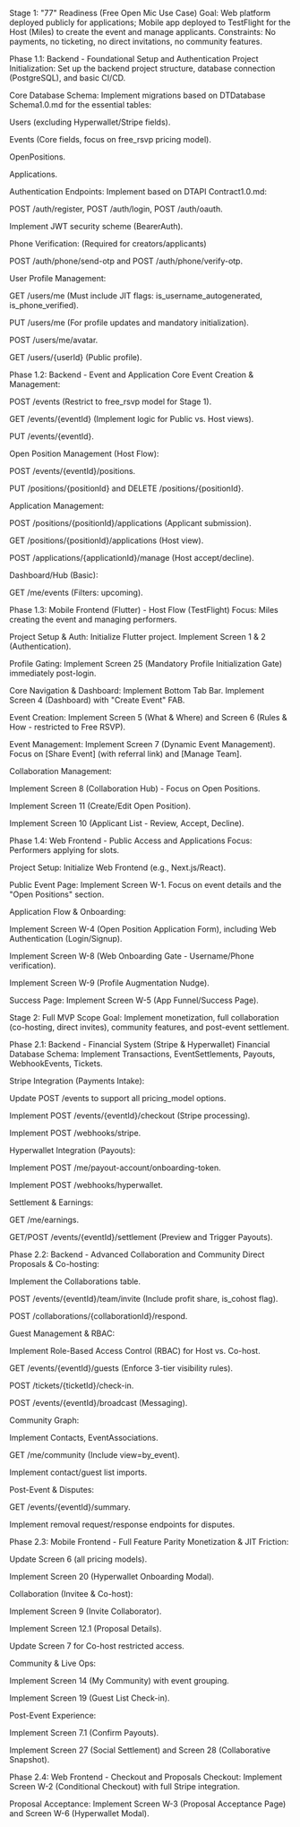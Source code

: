Stage 1: "77" Readiness (Free Open Mic Use Case)
Goal: Web platform deployed publicly for applications; Mobile app deployed to TestFlight for the Host (Miles) to create the event and manage applicants.
Constraints: No payments, no ticketing, no direct invitations, no community features.

Phase 1.1: Backend - Foundational Setup and Authentication
Project Initialization: Set up the backend project structure, database connection (PostgreSQL), and basic CI/CD.

Core Database Schema: Implement migrations based on DTDatabase Schema1.0.md for the essential tables:

Users (excluding Hyperwallet/Stripe fields).

Events (Core fields, focus on free_rsvp pricing model).

OpenPositions.

Applications.

Authentication Endpoints: Implement based on DTAPI Contract1.0.md:

POST /auth/register, POST /auth/login, POST /auth/oauth.

Implement JWT security scheme (BearerAuth).

Phone Verification: (Required for creators/applicants)

POST /auth/phone/send-otp and POST /auth/phone/verify-otp.

User Profile Management:

GET /users/me (Must include JIT flags: is_username_autogenerated, is_phone_verified).

PUT /users/me (For profile updates and mandatory initialization).

POST /users/me/avatar.

GET /users/{userId} (Public profile).

Phase 1.2: Backend - Event and Application Core
Event Creation & Management:

POST /events (Restrict to free_rsvp model for Stage 1).

GET /events/{eventId} (Implement logic for Public vs. Host views).

PUT /events/{eventId}.

Open Position Management (Host Flow):

POST /events/{eventId}/positions.

PUT /positions/{positionId} and DELETE /positions/{positionId}.

Application Management:

POST /positions/{positionId}/applications (Applicant submission).

GET /positions/{positionId}/applications (Host view).

POST /applications/{applicationId}/manage (Host accept/decline).

Dashboard/Hub (Basic):

GET /me/events (Filters: upcoming).

Phase 1.3: Mobile Frontend (Flutter) - Host Flow (TestFlight)
Focus: Miles creating the event and managing performers.

Project Setup & Auth: Initialize Flutter project. Implement Screen 1 & 2 (Authentication).

Profile Gating: Implement Screen 25 (Mandatory Profile Initialization Gate) immediately post-login.

Core Navigation & Dashboard: Implement Bottom Tab Bar. Implement Screen 4 (Dashboard) with "Create Event" FAB.

Event Creation: Implement Screen 5 (What & Where) and Screen 6 (Rules & How - restricted to Free RSVP).

Event Management: Implement Screen 7 (Dynamic Event Management). Focus on [Share Event] (with referral link) and [Manage Team].

Collaboration Management:

Implement Screen 8 (Collaboration Hub) - Focus on Open Positions.

Implement Screen 11 (Create/Edit Open Position).

Implement Screen 10 (Applicant List - Review, Accept, Decline).

Phase 1.4: Web Frontend - Public Access and Applications
Focus: Performers applying for slots.

Project Setup: Initialize Web Frontend (e.g., Next.js/React).

Public Event Page: Implement Screen W-1. Focus on event details and the "Open Positions" section.

Application Flow & Onboarding:

Implement Screen W-4 (Open Position Application Form), including Web Authentication (Login/Signup).

Implement Screen W-8 (Web Onboarding Gate - Username/Phone verification).

Implement Screen W-9 (Profile Augmentation Nudge).

Success Page: Implement Screen W-5 (App Funnel/Success Page).

Stage 2: Full MVP Scope
Goal: Implement monetization, full collaboration (co-hosting, direct invites), community features, and post-event settlement.

Phase 2.1: Backend - Financial System (Stripe & Hyperwallet)
Financial Database Schema: Implement Transactions, EventSettlements, Payouts, WebhookEvents, Tickets.

Stripe Integration (Payments Intake):

Update POST /events to support all pricing_model options.

Implement POST /events/{eventId}/checkout (Stripe processing).

Implement POST /webhooks/stripe.

Hyperwallet Integration (Payouts):

Implement POST /me/payout-account/onboarding-token.

Implement POST /webhooks/hyperwallet.

Settlement & Earnings:

GET /me/earnings.

GET/POST /events/{eventId}/settlement (Preview and Trigger Payouts).

Phase 2.2: Backend - Advanced Collaboration and Community
Direct Proposals & Co-hosting:

Implement the Collaborations table.

POST /events/{eventId}/team/invite (Include profit share, is_cohost flag).

POST /collaborations/{collaborationId}/respond.

Guest Management & RBAC:

Implement Role-Based Access Control (RBAC) for Host vs. Co-host.

GET /events/{eventId}/guests (Enforce 3-tier visibility rules).

POST /tickets/{ticketId}/check-in.

POST /events/{eventId}/broadcast (Messaging).

Community Graph:

Implement Contacts, EventAssociations.

GET /me/community (Include view=by_event).

Implement contact/guest list imports.

Post-Event & Disputes:

GET /events/{eventId}/summary.

Implement removal request/response endpoints for disputes.

Phase 2.3: Mobile Frontend - Full Feature Parity
Monetization & JIT Friction:

Update Screen 6 (all pricing models).

Implement Screen 20 (Hyperwallet Onboarding Modal).

Collaboration (Invitee & Co-host):

Implement Screen 9 (Invite Collaborator).

Implement Screen 12.1 (Proposal Details).

Update Screen 7 for Co-host restricted access.

Community & Live Ops:

Implement Screen 14 (My Community) with event grouping.

Implement Screen 19 (Guest List Check-in).

Post-Event Experience:

Implement Screen 7.1 (Confirm Payouts).

Implement Screen 27 (Social Settlement) and Screen 28 (Collaborative Snapshot).

Phase 2.4: Web Frontend - Checkout and Proposals
Checkout: Implement Screen W-2 (Conditional Checkout) with full Stripe integration.

Proposal Acceptance: Implement Screen W-3 (Proposal Acceptance Page) and Screen W-6 (Hyperwallet Modal).